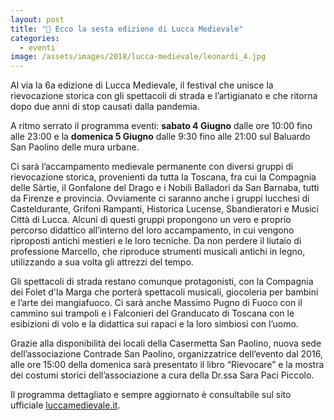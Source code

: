 ```yaml
---
layout: post
title: "📣 Ecco la sesta edizione di Lucca Medievale"
categories:
  - eventi
image: /assets/images/2018/lucca-medievale/leonardi_4.jpg
---
```


Al via la 6a edizione di Lucca Medievale, il festival che unisce la rievocazione
storica con gli spettacoli di strada e l’artigianato e che ritorna dopo due anni
di stop causati dalla pandemia.

A ritmo serrato il programma eventi: **sabato 4 Giugno** dalle ore 10:00 fino alle
23:00 e la **domenica 5 Giugno** dalle 9:30 fino alle 21:00 sul Baluardo San Paolino
delle mura urbane.

Ci sarà l’accampamento medievale permanente con diversi gruppi di rievocazione
storica, provenienti da tutta la Toscana, fra cui la Compagnia delle Sàrtie, il
Gonfalone del Drago e i Nobili Balladori da San Barnaba, tutti da Firenze e
provincia. Ovviamente ci saranno anche i gruppi lucchesi di Casteldurante,
Grifoni Rampanti, Historica Lucense, Sbandieratori e Musici Città di Lucca.
Alcuni di questi gruppi propongono un vero e proprio percorso didattico
all’interno del loro accampamento, in cui vengono riproposti antichi mestieri e
le loro tecniche. Da non perdere il liutaio di professione Marcello, che
riproduce strumenti musicali antichi in legno, utilizzando a sua volta gli
attrezzi del tempo.

Gli spettacoli di strada restano comunque protagonisti, con la Compagnia dei
Folet d'la Marga che porterà spettacoli musicali, giocoleria per bambini e
l’arte dei mangiafuoco. Ci sarà anche Massimo Pugno di Fuoco con il cammino sui
trampoli e i Falconieri del Granducato di Toscana con le esibizioni di volo e la
didattica sui rapaci e la loro simbiosi con l’uomo.

Grazie alla disponibilità dei locali della Casermetta San Paolino, nuova sede
dell’associazione Contrade San Paolino, organizzatrice dell’evento dal 2016,
alle ore 15:00 della domenica sarà presentato il libro “Rievocare” e la mostra
dei costumi storici dell’associazione a cura della Dr.ssa Sara Paci Piccolo.

Il programma dettagliato e sempre aggiornato è consultabile sul sito ufficiale
[luccamedievale.it](https://luccamedievale.it).
